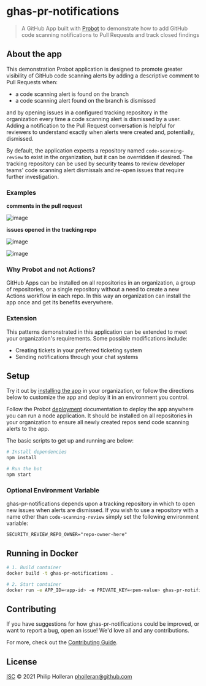 # ghas-pr-notifications

> A GitHub App built with [Probot](https://github.com/probot/probot) to demonstrate how to add GitHub code scanning notifications to Pull Requests and track closed findings

## About the app

This demonstration Probot application is designed to promote greater visibility of GitHub code scanning alerts by adding a descriptive comment to Pull Requests when:

* a code scanning alert is found on the branch
* a code scanning alert found on the branch is dismissed

and by opening issues in a configured tracking repository in the organization every time a code scanning alert is dismissed by a user. Adding a notification to the Pull Request conversation is helpful for reviewers to understand exactly when alerts were created and, potentially, dismissed.

By default, the application expects a repository named `code-scanning-review` to exist in the organization, but it can be overridden if desired. The tracking repository can be used by security teams to review developer teams' code scanning alert dismissals and re-open issues that require further investigation.

### Examples

**comments in the pull request**

![image](https://user-images.githubusercontent.com/4007128/109251420-1169df80-77b1-11eb-9780-4f373cfe391b.png)

**issues opened in the tracking repo**

![image](https://user-images.githubusercontent.com/4007128/109251534-45450500-77b1-11eb-9865-59e87d21efba.png)

![image](https://user-images.githubusercontent.com/4007128/109251595-5d1c8900-77b1-11eb-873f-74284aa43c9b.png)

### Why Probot and not Actions?

GitHub Apps can be installed on all repositories in an organization, a group of repositories, or a single repository without a need to create a new Actions workflow in each repo. In this way an organization can install the app once and get its benefits everywhere.

### Extension

This patterns demonstrated in this application can be extended to meet your organization's requirements. Some possible modifications include:

- Creating tickets in your preferred ticketing system 
- Sending notifications through your chat systems

## Setup

Try it out by [installing the app](https://github.com/apps/ghas-pr-notifications) in your organization, or follow the directions below to customize the app and deploy it in an environment you control.

Follow the Probot [deployment](https://probot.github.io/docs/deployment/) documentation to deploy the app anywhere you can run a node application. It should be installed on all repositories in your organization to ensure all newly created repos send code scanning alerts to the app.

The basic scripts to get up and running are below:

```sh
# Install dependencies
npm install

# Run the bot
npm start
```

### Optional Environment Variable

ghas-pr-notifications depends upon a tracking repository in which to open new issues when alerts are dismissed. If you wish to use a repository with a name other than `code-scanning-review` simply set the following environment variable:
 
```
SECURITY_REVIEW_REPO_OWNER="repo-owner-here"
```

## Running in Docker

```sh
# 1. Build container
docker build -t ghas-pr-notifications .

# 2. Start container
docker run -e APP_ID=<app-id> -e PRIVATE_KEY=<pem-value> ghas-pr-notifications
```

## Contributing

If you have suggestions for how ghas-pr-notifications could be improved, or want to report a bug, open an issue! We'd love all and any contributions.

For more, check out the [Contributing Guide](CONTRIBUTING.md).

## License

[ISC](LICENSE) © 2021 Philip Holleran <pholleran@github.com>
